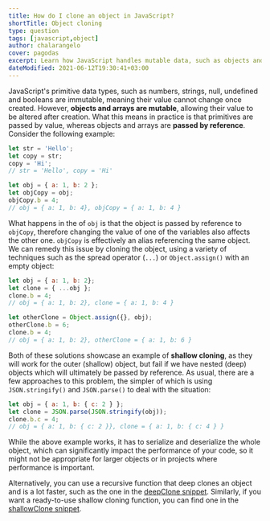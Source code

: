 ```yaml
---
title: How do I clone an object in JavaScript?
shortTitle: Object cloning
type: question
tags: [javascript,object]
author: chalarangelo
cover: pagodas
excerpt: Learn how JavaScript handles mutable data, such as objects and arrays, and understand how shallow cloning and deep cloning work.
dateModified: 2021-06-12T19:30:41+03:00
---
```


JavaScript's primitive data types, such as numbers, strings, null, undefined and booleans are immutable, meaning their value cannot change once created. However, **objects and arrays are mutable**, allowing their value to be altered after creation. What this means in practice is that primitives are passed by value, whereas objects and arrays are **passed by reference**. Consider the following example:

```js
let str = 'Hello';
let copy = str;
copy = 'Hi';
// str = 'Hello', copy = 'Hi'

let obj = { a: 1, b: 2 };
let objCopy = obj;
objCopy.b = 4;
// obj = { a: 1, b: 4}, objCopy = { a: 1, b: 4 }
```

What happens in the of `obj` is that the object is passed by reference to `objCopy`, therefore changing the value of one of the variables also affects the other one. `objCopy` is effectively an alias referencing the same object. We can remedy this issue by cloning the object, using a variety of techniques such as the spread operator (`...`) or `Object.assign()` with an empty object:

```js
let obj = { a: 1, b: 2};
let clone = { ...obj };
clone.b = 4;
// obj = { a: 1, b: 2}, clone = { a: 1, b: 4 }

let otherClone = Object.assign({}, obj);
otherClone.b = 6;
clone.b = 4;
// obj = { a: 1, b: 2}, otherClone = { a: 1, b: 6 }
```

Both of these solutions showcase an example of **shallow cloning**, as they will work for the outer (shallow) object, but fail if we have nested (deep) objects which will ultimately be passed by reference. As usual, there are a few approaches to this problem, the simpler of which is using `JSON.stringify()` and `JSON.parse()` to deal with the situation:

```js
let obj = { a: 1, b: { c: 2 } };
let clone = JSON.parse(JSON.stringify(obj));
clone.b.c = 4;
// obj = { a: 1, b: { c: 2 }}, clone = { a: 1, b: { c: 4 } }
```

While the above example works, it has to serialize and deserialize the whole object, which can significantly impact the performance of your code, so it might not be appropriate for larger objects or in projects where performance is important.

Alternatively, you can use a recursive function that deep clones an object and is a lot faster, such as the one in the [deepClone snippet](/js/s/deep-clone). Similarly, if you want a ready-to-use shallow cloning function, you can find one in the [shallowClone snippet](/js/s/shallow-clone).
